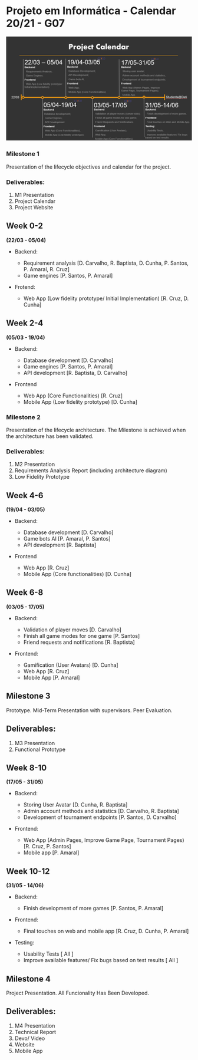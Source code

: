 # Projeto em Informática - Calendar 20/21 - G07

![Alt text](calendar.png?raw=true "Calendar")

### Milestone 1
Presentation of the lifecycle objectives and calendar for the project.
### Deliverables:
1. M1 Presentation
2. Project Calendar
3. Project Website

## Week 0-2
**(22/03 - 05/04)**
- Backend:
  - Requirement analysis [D. Carvalho, R. Baptista, D. Cunha, P. Santos, P. Amaral, R. Cruz]
  - Game engines [P. Santos, P. Amaral]

- Frotend:
  - Web App (Low fidelity prototype/ Initial Implementation) [R. Cruz, D. Cunha]


## Week 2-4
**(05/03 - 19/04)**
- Backend:
  - Database development [D. Carvalho]
  - Game engines [P. Santos, P. Amaral]
  - API development [R. Baptista, D. Carvalho]

- Frontend
  - Web App (Core Functionalities) [R. Cruz]
  - Mobile App (Low fidelity prototype) [D. Cunha]

### Milestone 2
Presentation of the lifecycle architecture. The Milestone is achieved when the architecture has been validated.
### Deliverables:
1. M2 Presentation
2. Requirements Analysis Report (including architecture diagram)
3. Low Fidelity Prototype


## Week 4-6
**(19/04 - 03/05)**
- Backend:
  - Database development [D. Carvalho]
  - Game bots AI [P. Amaral, P. Santos]
  - API development [R. Baptista]

- Frontend
  - Web App [R. Cruz]
  - Mobile App (Core functionalities) [D. Cunha]


## Week 6-8
**(03/05 - 17/05)**
- Backend:
  - Validation of player moves [D. Carvalho]
  - Finish all game modes for one game [P. Santos]
  - Friend requests and notifications [R. Baptista]

- Frontend:
  - Gamification (User Avatars) [D. Cunha]
  - Web App [R. Cruz]
  - Mobile App [P. Amaral]

## Milestone 3
Prototype. Mid-Term Presentation with supervisors. Peer Evaluation.
## Deliverables:
1. M3 Presentation
2. Functional Prototype


## Week 8-10
**(17/05 - 31/05)**
- Backend:
  - Storing User Avatar [D. Cunha, R. Baptista]
  - Admin account methods and statistics [D. Carvalho, R. Baptista]
  - Development of tournament endpoints [P. Santos, D. Carvalho]

- Frontend:
  - Web App (Admin Pages, Improve Game Page, Tournament Pages) [R. Cruz, P. Santos]
  - Mobile app [P. Amaral]


## Week 10-12
**(31/05 - 14/06)**
- Backend:
  - Finish development of more games [P. Santos, P. Amaral]

- Frontend:
  - Final touches on web and mobile app [R. Cruz, D. Cunha, P. Amaral]

- Testing:
  - Usability Tests [ All ]
  - Improve available features/ Fix bugs based on test results [ All ]

## Milestone 4
Project Presentation. All Funcionality Has Been Developed.
## Deliverables:
1. M4 Presentation
2. Technical Report
3. Devo/ Video
4. Website
5. Mobile App

